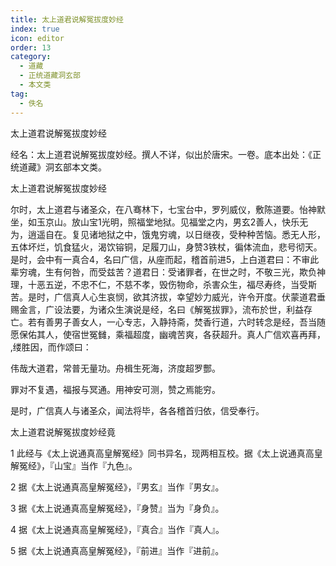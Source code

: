 ```yaml
---
title: 太上道君说解冤拔度妙经
index: true
icon: editor
order: 13
category:
  - 道藏
  - 正统道藏洞玄部
  - 本文类
tag:
  - 佚名
---
```


太上道君说解冤拔度妙经  

经名：太上道君说解冤拔度妙经。撰人不详，似出於唐宋。一卷。底本出处：《正统道藏》洞玄部本文类。  

太上道君说解冤拔度妙经  

尔时，太上道君与诸圣众，在八骞林下，七宝台中，罗列威仪，敷陈道要。怡神默坐，如玉京山。放山宝1光明，照福堂地狱。见福堂之内，男玄2善人，快乐无为，逍遥自在。复见诸地狱之中，饿鬼穷魂，以日继夜，受种种苦恼。悉无人形，五体坏烂，饥食猛火，渴饮镕铜，足履刀山，身赞3铁杖，徧体流血，悲号彻天。是时，会中有一真合4，名曰广信，从座而起，稽首前进5，上白道君曰：不审此辈穷魂，生有何咎，而受兹苦？道君日：受诸罪者，在世之时，不敬三光，欺负神理，十恶五逆，不忠不仁，不慈不孝，毁伤物命，杀害众生，福尽寿终，当受斯苦。是时，广信真人心生哀悯，欲其济拔，幸望妙力威光，许令开度。伏蒙道君垂赐金言，广设法要，为诸众生演说是经，名曰《解冤拔罪》，流布於世，利益存亡。若有善男子善女人，一心专志，入静持斋，焚香行道，六时转念是经，吾当随愿保佑其人，使宿世冤雠，乘福超度，幽魂苦爽，各获超升。真人广信欢喜再拜，缕胜因，而作颂曰：  

伟哉大道君，常普无量功。舟楫生死海，济度超罗酆。  

罪对不复遇，福报与冥通。用神安可测，赞之焉能穷。  

是时，广信真人与诸圣众，闻法将毕，各各稽首归依，信受奉行。  

太上道君说解冤拔度妙经竟  

1 此经与《太上说通真高皇解冤经》同书异名，现两相互校。据《太上说通真高皇解冤经》，『山宝』当作『九色』。  

2 据《太上说通真高皇解冤经》，『男玄』当作『男女』。  

3 据《太上说通真高皇解冤经》，『身赞』当为『身负』。  

4 据《太上说通真高皇解冤经》，『真合』当作『真人』。  

5 据《太上说通真高皇解冤经》，『前进』当作『进前』。  

